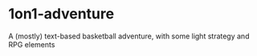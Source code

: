 # 1on1-adventure
A (mostly) text-based basketball adventure, with some light strategy and RPG elements
